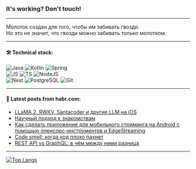 ### It's working? Don't touch!

---
Молоток создан для того, чтобы им забивать гвозди. <br>
Но это не значит, что гвозди можно забивать только молотком.

---

#### 🛠️ Technical stack:

![Java](https://img.shields.io/badge/Java-informational?logo=Oracle&style=flat&logoColor=white&color=FF4500)
![Kotlin](https://img.shields.io/badge/Kotlin-informational?logo=Kotlin&style=flat&logoColor=white&color=774D97)
![Spring](https://img.shields.io/badge/SpringBoot-informational?logo=SpringBoot&style=flat&logoColor=white&color=6DB33F) <br>
![JS](https://img.shields.io/badge/JS-informational?logo=javaScript&style=flat&logoColor=black&color=F7Df1E)
![TS](https://img.shields.io/badge/TypeScript-informational?logo=typeScript&style=flat&logoColor=black&color=0667A8)
![NodeJS](https://img.shields.io/badge/NodeJS-informational?logo=node.js&style=flat&logoColor=white&color=70A760) <br>
![Nest](https://img.shields.io/badge/NestJS-informational?logo=NestJS&style=flat&logoColor=white&color=E0234E)
![PostgreSQL](https://img.shields.io/badge/PostgreSQL-informational?logo=PostgreSQL&style=flat&logoColor=white&color=DAA520)
![Git](https://img.shields.io/badge/Git-informational?logo=git&style=flat&logoColor=white&color=778899)

___

#### 💬 Latest posts from habr.com:

<!-- BLOG-POST-LIST:START -->
- [LLaMA 2, RWKV, Santacoder и другие LLM на iOS](https://habr.com/ru/articles/764598/?utm_source=habrahabr&utm_medium=rss&utm_campaign=764598)
- [Научный подход к знакомствам](https://habr.com/ru/companies/fitil/articles/766562/?utm_source=habrahabr&utm_medium=rss&utm_campaign=766562)
- [Как сделать приложение для мобильного стриминга на Android с помощью опенсорс-инструментов и EdgeStreaming](https://habr.com/ru/companies/edgecenter/articles/766558/?utm_source=habrahabr&utm_medium=rss&utm_campaign=766558)
- [Code smell: когда код плохо пахнет](https://habr.com/ru/companies/otus/articles/766298/?utm_source=habrahabr&utm_medium=rss&utm_campaign=766298)
- [REST API vs GraphQL: в чём между ними разница](https://habr.com/ru/companies/ru_mts/articles/766428/?utm_source=habrahabr&utm_medium=rss&utm_campaign=766428)
<!-- BLOG-POST-LIST:END -->

---
[![Top Langs](https://github-readme-stats-git-master-advtsetting-gmailcom.vercel.app/api/top-langs/?username=zloylis&langs_count=10&hide_title=false&title_color=e6edf3&size_weight=0.5&count_weight=0.5&layout=compact&hide_border=true&theme=dracula)](https://github.com/zloylis)

<!-- ![GitHub stats](https://github-readme-stats-git-master-advtsetting-gmailcom.vercel.app/api?username=zloylis&show_icons=true&hide_border=true&theme=dracula&hide_title=true&include_all_commits=true&count_private=true&hide=contribs&hide_rank=true) -->

